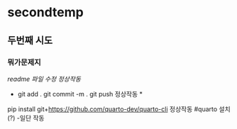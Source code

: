 # secondtemp

## 두번째 시도 

### 뭐가문제지

*readme 파일 수정 정상작동*

* git add . git commit -m . git push 정상작동 * 

pip install git+https://github.com/quarto-dev/quarto-cli 정상작동 #quarto 설치(?) -일단 작동



